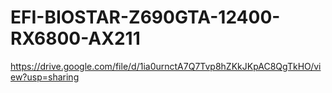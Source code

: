 # EFI-BIOSTAR-Z690GTA-12400-RX6800-AX211
https://drive.google.com/file/d/1ia0urnctA7Q7Tvp8hZKkJKpAC8QgTkHO/view?usp=sharing
